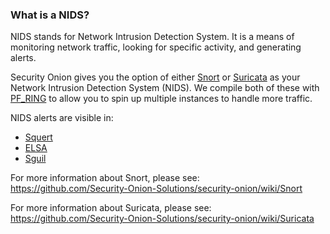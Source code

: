 ### What is a NIDS?
NIDS stands for Network Intrusion Detection System.  It is a means of monitoring network traffic, looking for specific activity, and generating alerts.

Security Onion gives you the option of either [Snort](Snort) or [Suricata](Suricata) as your Network Intrusion Detection System (NIDS).  We compile both of these with [PF_RING](PF_RING) to allow you to spin up multiple instances to handle more traffic.

NIDS alerts are visible in:
- [Squert](Squert)
- [ELSA](ELSA)
- [Sguil](Sguil)

For more information about Snort, please see:  
https://github.com/Security-Onion-Solutions/security-onion/wiki/Snort

For more information about Suricata, please see:  
https://github.com/Security-Onion-Solutions/security-onion/wiki/Suricata
